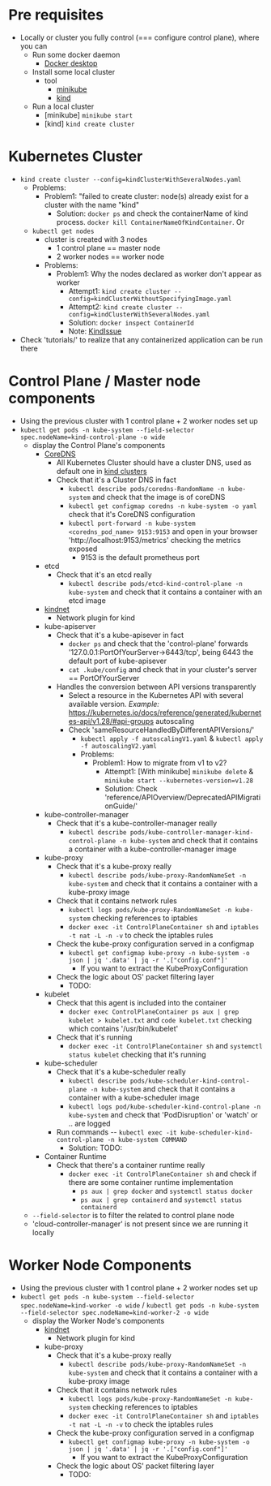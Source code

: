 # Pre requisites
* Locally or cluster you fully control (=== configure control plane), where you can
  * Run some docker daemon
    * [Docker desktop](https://www.docker.com/products/docker-desktop/)
  * Install some local cluster
    * tool
      * [minikube](https://minikube.sigs.k8s.io/docs/start/)
      * [kind](https://kind.sigs.k8s.io/)
  * Run a local cluster
    * [minikube]  `minikube start`
    * [kind] `kind create cluster`

# Kubernetes Cluster
* `kind create cluster --config=kindClusterWithSeveralNodes.yaml`
  * Problems: 
    * Problem1: "failed to create cluster: node(s) already exist for a cluster with the name "kind"
      * Solution: `docker ps` and check the containerName of kind process. `docker kill ContainerNameOfKindContainer`. Or
  * `kubectl get nodes`
    * cluster is created with 3 nodes
      * 1 control plane == master node 
      * 2 worker nodes == worker node
    * Problems:
      * Problem1: Why the nodes declared as worker don't appear as worker
        * Attempt1: `kind create cluster --config=kindClusterWithoutSpecifyingImage.yaml`
        * Attempt2: `kind create cluster --config=kindClusterWithSeveralNodes.yaml`
        * Solution: `docker inspect ContainerId`
        * Note: [KindIssue](https://github.com/kubernetes-sigs/kind/issues/3421)
* Check 'tutorials/' to realize that any containerized application can be run there

# Control Plane / Master node components
* Using the previous cluster with 1 control plane + 2 worker nodes set up
* `kubectl get pods -n kube-system --field-selector spec.nodeName=kind-control-plane -o wide`
  * display the Control Plane's components
    * [CoreDNS](https://www.cncf.io/projects/coredns/)
      * All Kubernetes Cluster should have a cluster DNS, used as default one in [kind clusters](https://kind.sigs.k8s.io/)
      * Check that it's a Cluster DNS in fact
        * `kubectl describe pods/coredns-RandomName -n kube-system` and check that the image is of coreDNS
        * `kubectl get configmap coredns -n kube-system -o yaml` check that it's CoreDNS configuration
        * `kubectl port-forward -n kube-system <coredns_pod_name> 9153:9153` and open in your browser 'http://localhost:9153/metrics' checking the metrics exposed
          * 9153 is the default prometheus port
    * etcd
      * Check that it's an etcd really
        * `kubectl describe pods/etcd-kind-control-plane -n kube-system` and check that it contains a container with an etcd image
    * [kindnet](https://github.com/aojea/kindnet)
      * Network plugin for kind
    * kube-apiserver
      * Check that it's a kube-apisever in fact
        * `docker ps` and check that the 'control-plane' forwards '127.0.0.1:PortOfYourServer->6443/tcp', being 6443 the default port of kube-apisever
        * `cat .kube/config` and check that in your cluster's server == PortOfYourServer
      * Handles the conversion between API versions transparently
        * Select a resource in the Kubernetes API with several available version. _Example:_ https://kubernetes.io/docs/reference/generated/kubernetes-api/v1.28/#api-groups autoscaling
        * Check 'sameResourceHandledByDifferentAPIVersions/'
          * `kubectl apply -f autoscalingV1.yaml` & `kubectl apply -f autoscalingV2.yaml`
          * Problems:
            * Problem1: How to migrate from v1 to v2?
              * Attempt1: [With minikube] `minikube delete` & `minikube start --kubernetes-version=v1.28`
              * Solution: Check 'reference/APIOverview/DeprecatedAPIMigrationGuide/'
    * kube-controller-manager
      * Check that it's a kube-controller-manager really
        * `kubectl describe pods/kube-controller-manager-kind-control-plane -n kube-system` and check that it contains a container with a kube-controller-manager image
    * kube-proxy
      * Check that it's a kube-proxy really
        * `kubectl describe pods/kube-proxy-RandomNameSet -n kube-system` and check that it contains a container with a kube-proxy image
      * Check that it contains network rules
        * `kubectl logs pods/kube-proxy-RandomNameSet -n kube-system` checking references to iptables
        * `docker exec -it ControlPlaneContainer sh` and `iptables -t nat -L -n -v` to check the iptables rules
      * Check the kube-proxy configuration served in a configmap
        * `kubectl get configmap kube-proxy -n kube-system -o json | jq '.data' | jq -r '.["config.conf"]'`
          * If you want to extract the KubeProxyConfiguration
      * Check the logic about OS' packet filtering layer
        * TODO:
    * kubelet
      * Check that this agent is included into the container
        * `docker exec ControlPlaneContainer ps aux | grep kubelet > kubelet.txt` and `code kubelet.txt` checking which contains '/usr/bin/kubelet'
      * Check that it's running
        * `docker exec -it ControlPlaneContainer sh` and `systemctl status kubelet` checking that it's running
    * kube-scheduler
      * Check that it's a kube-scheduler really
        * `kubectl describe pods/kube-scheduler-kind-control-plane -n kube-system` and check that it contains a container with a kube-scheduler image
        * `kubectl logs pod/kube-scheduler-kind-control-plane -n kube-system` and check that 'PodDisruption' or 'watch' or .. are logged
      * Run commands -- `kubectl exec -it kube-scheduler-kind-control-plane -n kube-system COMMAND`
        * Solution: TODO:
    * Container Runtime
      * Check that there's a container runtime really
        * `docker exec -it ControlPlaneContainer sh` and check if there are some container runtime implementation
          * `ps aux | grep docker` and `systemctl status docker`
          * `ps aux | grep containerd` and `systemctl status containerd`
  * `--field-selector` is to filter the related to control plane node
  * 'cloud-controller-manager' is not present since we are running it locally

# Worker Node Components
* Using the previous cluster with 1 control plane + 2 worker nodes set up
* `kubectl get pods -n kube-system --field-selector spec.nodeName=kind-worker -o wide` / `kubectl get pods -n kube-system --field-selector spec.nodeName=kind-worker-2 -o wide`
  * display the Worker Node's components
    * [kindnet](https://github.com/aojea/kindnet)
      * Network plugin for kind
    * kube-proxy
      * Check that it's a kube-proxy really
        * `kubectl describe pods/kube-proxy-RandomNameSet -n kube-system` and check that it contains a container with a kube-proxy image
      * Check that it contains network rules
        * `kubectl logs pods/kube-proxy-RandomNameSet -n kube-system` checking references to iptables
        * `docker exec -it ControlPlaneContainer sh` and `iptables -t nat -L -n -v` to check the iptables rules
      * Check the kube-proxy configuration served in a configmap
        * `kubectl get configmap kube-proxy -n kube-system -o json | jq '.data' | jq -r '.["config.conf"]'`
          * If you want to extract the KubeProxyConfiguration
      * Check the logic about OS' packet filtering layer
        * TODO:
